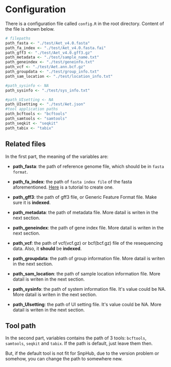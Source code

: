 # Configuration

There is a configuration file called `config.R` in the root directory. Content of the file is shown below.

```R
# filepaths
path_fasta <- "./test/Aet_v4.0.fasta"
path_fa_index <- "./test/Aet_v4.0.fasta.fai"
path_gff3 <- "./test/Aet_v4.0.gff3.gz"
path_metadata <- "./test/sample_name.txt"
path_geneindex <- "./test/geneinfo.txt"
path_vcf <- "./test/Aet.ann.bcf.gz"
path_groupdata <- "./test/group_info.txt"
path_sam_location <- "./test/location_info.txt"

#path_sysinfo <- NA
path_sysinfo <- "./test/sys_info.txt"

#path_UIsetting <- NA
path_UIsetting <- "./test/Aet.json"
#tool application paths
path_bcftools <- "bcftools"
path_samtools <- "samtools"
path_seqkit <- "seqkit"
path_tabix <- "tabix"

```

## Related files
In the first part, the meaning of the variables are:
- **path_fasta**: the path of reference genome file, which should be in `fasta format`.

- **path_fa_index**: the path of `fasta index file` of the fasta aforementioned. [Here](https://gatkforums.broadinstitute.org/gatk/discussion/1601/how-can-i-prepare-a-fasta-file-to-use-as-reference) is a tutorial to create one.

- **path_gff3**: the path of gff3 file, or Generic Feature Format file. Make sure it is **indexed**.

- **path_metadata**: the path of metadata file. More datail is writen in the next section.

- **path_geneindex**: the path of gene index file. More datail is writen in the next section.

- **path_vcf**: the path of vcf(vcf.gz) or bcf(bcf.gz) file of the resequencing data. Also, it **should** be **indexed**.

- **path_groupdata**: the path of group information file. More datail is writen in the next section.

- **path_sam_location**: the path of sample location information file. More datail is writen in the next section.

- **path_sysinfo**: the path of system information file. It's value could be NA. More datail is writen in the next section.

- **path_UIsetting**: the path of UI setting file. It's value could be NA. More datail is writen in the next section.

## Tool path
In the second part, variables contains the path of 3 tools: `bcftools`, `samtools`, `seqkit` and `tabix`. If the path is default, just leave them then.

But, if the default tool is not fit for SnpHub, due to the version problem or somehow, you can change the path to somewhere new.
